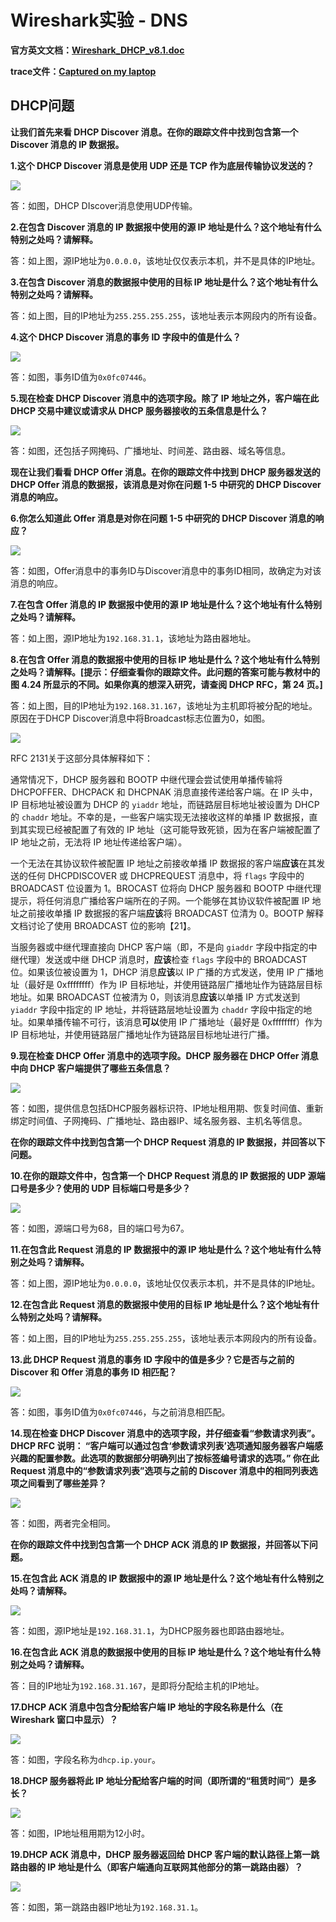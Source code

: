 # Wireshark实验 - DNS

**官方英文文档：[Wireshark_DHCP_v8.1.doc](https://www-net.cs.umass.edu/wireshark-labs/Wireshark_DHCP_v8.1.doc)**

**trace文件：[Captured on my laptop](.\dhcp-trace1.pcapng)**

## DHCP问题

**让我们首先来看 DHCP Discover 消息。在你的跟踪文件中找到包含第一个 Discover 消息的 IP 数据报。**



**1.这个 DHCP Discover 消息是使用 UDP 还是 TCP 作为底层传输协议发送的？**

<img src='.\Figure\dhcp-1.png'>

答：如图，DHCP DIscover消息使用UDP传输。

**2.在包含 Discover 消息的 IP 数据报中使用的源 IP 地址是什么？这个地址有什么特别之处吗？请解释。**

答：如上图，源IP地址为`0.0.0.0`，该地址仅仅表示本机，并不是具体的IP地址。

**3.在包含 Discover 消息的数据报中使用的目标 IP 地址是什么？这个地址有什么特别之处吗？请解释。**

答：如上图，目的IP地址为`255.255.255.255`，该地址表示本网段内的所有设备。

**4.这个 DHCP Discover 消息的事务 ID 字段中的值是什么？**

<img src='.\Figure\dhcp-2.png'>

答：如图，事务ID值为`0x0fc07446`。

**5.现在检查 DHCP Discover 消息中的选项字段。除了 IP 地址之外，客户端在此 DHCP 交易中建议或请求从 DHCP 服务器接收的五条信息是什么？**

<img src='.\Figure\dhcp-3.png'>

答：如图，还包括子网掩码、广播地址、时间差、路由器、域名等信息。



**现在让我们看看 DHCP Offer 消息。在你的跟踪文件中找到 DHCP 服务器发送的 DHCP Offer 消息的数据报，该消息是对你在问题 1-5 中研究的 DHCP Discover 消息的响应。**



**6.你怎么知道此 Offer 消息是对你在问题 1-5 中研究的 DHCP Discover 消息的响应？**

<img src='.\Figure\dhcp-4.png'>

答：如图，Offer消息中的事务ID与Discover消息中的事务ID相同，故确定为对该消息的响应。

**7.在包含 Offer 消息的 IP 数据报中使用的源 IP 地址是什么？这个地址有什么特别之处吗？请解释。**

答：如上图，源IP地址为`192.168.31.1`，该地址为路由器地址。

**8.在包含 Offer 消息的数据报中使用的目标 IP 地址是什么？这个地址有什么特别之处吗？请解释。[提示：仔细查看你的跟踪文件。此问题的答案可能与教材中的图 4.24 所显示的不同。如果你真的想深入研究，请查阅 DHCP RFC，第 24 页。]**

答：如上图，目的IP地址为`192.168.31.167`，该地址为主机即将被分配的地址。原因在于DHCP Discover消息中将Broadcast标志位置为0，如图。

<img src='.\Figure\dhcp-5.png'>

RFC 2131关于这部分具体解释如下：

通常情况下，DHCP 服务器和 BOOTP 中继代理会尝试使用单播传输将 DHCPOFFER、DHCPACK 和 DHCPNAK 消息直接传递给客户端。在 IP 头中，IP 目标地址被设置为 DHCP 的 `yiaddr` 地址，而链路层目标地址被设置为 DHCP 的 `chaddr` 地址。不幸的是，一些客户端实现无法接收这样的单播 IP 数据报，直到其实现已经被配置了有效的 IP 地址（这可能导致死锁，因为在客户端被配置了 IP 地址之前，无法将 IP 地址传递给客户端）。

一个无法在其协议软件被配置 IP 地址之前接收单播 IP 数据报的客户端**应该**在其发送的任何 DHCPDISCOVER 或 DHCPREQUEST 消息中，将 `flags` 字段中的 BROADCAST 位设置为 1。BROCAST 位将向 DHCP 服务器和 BOOTP 中继代理提示，将任何消息广播给客户端所在的子网。一个能够在其协议软件被配置 IP 地址之前接收单播 IP 数据报的客户端**应该**将 BROADCAST 位清为 0。BOOTP 解释文档讨论了使用 BROADCAST 位的影响【21】。

当服务器或中继代理直接向 DHCP 客户端（即，不是向 `giaddr` 字段中指定的中继代理）发送或中继 DHCP 消息时，**应该**检查 `flags` 字段中的 BROADCAST 位。如果该位被设置为 1，DHCP 消息**应该**以 IP 广播的方式发送，使用 IP 广播地址（最好是 0xffffffff）作为 IP 目标地址，并使用链路层广播地址作为链路层目标地址。如果 BROADCAST 位被清为 0，则该消息**应该**以单播 IP 方式发送到 `yiaddr` 字段中指定的 IP 地址，并将链路层地址设置为 `chaddr` 字段中指定的地址。如果单播传输不可行，该消息**可以**使用 IP 广播地址（最好是 0xffffffff）作为 IP 目标地址，并使用链路层广播地址作为链路层目标地址进行广播。

**9.现在检查 DHCP Offer 消息中的选项字段。DHCP 服务器在 DHCP Offer 消息中向 DHCP 客户端提供了哪些五条信息？**

<img src='.\Figure\dhcp-6.png'>

答：如图，提供信息包括DHCP服务器标识符、IP地址租用期、恢复时间值、重新绑定时间值、子网掩码、广播地址、路由器IP、域名服务器、主机名等信息。



**在你的跟踪文件中找到包含第一个 DHCP Request 消息的 IP 数据报，并回答以下问题。**



**10.在你的跟踪文件中，包含第一个 DHCP Request 消息的 IP 数据报的 UDP 源端口号是多少？使用的 UDP 目标端口号是多少？**

<img src='.\Figure\dhcp-7.png'>

答：如图，源端口号为68，目的端口号为67。

**11.在包含此 Request 消息的 IP 数据报中的源 IP 地址是什么？这个地址有什么特别之处吗？请解释。**

答：如上图，源IP地址为`0.0.0.0`，该地址仅仅表示本机，并不是具体的IP地址。

**12.在包含此 Request 消息的数据报中使用的目标 IP 地址是什么？这个地址有什么特别之处吗？请解释。**

答：如上图，目的IP地址为`255.255.255.255`，该地址表示本网段内的所有设备。

**13.此 DHCP Request 消息的事务 ID 字段中的值是多少？它是否与之前的 Discover 和 Offer 消息的事务 ID 相匹配？**

<img src='.\Figure\dhcp-8.png'>

答：如图，事务ID值为`0x0fc07446`，与之前消息相匹配。

**14.现在检查 DHCP Discover 消息中的选项字段，并仔细查看“参数请求列表”。DHCP RFC 说明： “客户端可以通过包含‘参数请求列表’选项通知服务器客户端感兴趣的配置参数。此选项的数据部分明确列出了按标签编号请求的选项。” 你在此 Request 消息中的“参数请求列表”选项与之前的 Discover 消息中的相同列表选项之间看到了哪些差异？**

<img src='.\Figure\dhcp-9.png'>

答：如图，两者完全相同。



**在你的跟踪文件中找到包含第一个 DHCP ACK 消息的 IP 数据报，并回答以下问题。**



**15.在包含此 ACK 消息的 IP 数据报中的源 IP 地址是什么？这个地址有什么特别之处吗？请解释。**

<img src='.\Figure\dhcp-10.png'>

答：如图，源IP地址是`192.168.31.1`，为DHCP服务器也即路由器地址。

**16.在包含此 ACK 消息的数据报中使用的目标 IP 地址是什么？这个地址有什么特别之处吗？请解释。**

答：目的IP地址为`192.168.31.167`，是即将分配给主机的IP地址。

**17.DHCP ACK 消息中包含分配给客户端 IP 地址的字段名称是什么（在 Wireshark 窗口中显示）？**

<img src='.\Figure\dhcp-11.png'>

答：如图，字段名称为`dhcp.ip.your`。

**18.DHCP 服务器将此 IP 地址分配给客户端的时间（即所谓的“租赁时间”）是多长？**

<img src='.\Figure\dhcp-12.png'>

答：如图，IP地址租用期为12小时。

**19.DHCP ACK 消息中，DHCP 服务器返回给 DHCP 客户端的默认路径上第一跳路由器的 IP 地址是什么（即客户端通向互联网其他部分的第一跳路由器）？**

<img src='.\Figure\dhcp-13.png'>

答：如图，第一跳路由器IP地址为`192.168.31.1`。